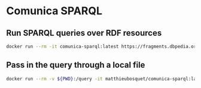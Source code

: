 # Comunica SPARQL

## Run SPARQL queries over RDF resources

```bash
docker run --rm -it comunica-sparql:latest https://fragments.dbpedia.org/2016-04/en "SELECT * WHERE { ?s ?p ?o } LIMIT 10"
```

## Pass in the query through a local file

```bash
docker run --rm -v ${PWD}:/query -it matthieubosquet/comunica-sparql:latest https://fragments.dbpedia.org/2016-04/en -f test.sparql
```
